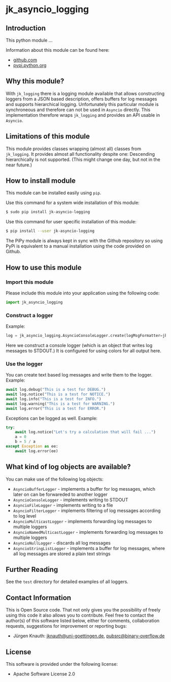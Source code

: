 jk_asyncio_logging
==========

Introduction
------------

This python module ...

Information about this module can be found here:

* [github.com](https://github.com/jkpubsrc/python-module-jk-asyncio-logging)
* [pypi.python.org](https://pypi.python.org/pypi/jk_asyncio_logging)

Why this module?
----------------

With `jk_logging` there is a logging module available that allows constructing loggers from a JSON based description, offers buffers for log messages and supports hierarchical logging. Unfortunately this particular module is synchroneous and therefore can not be used in `Asyncio` directly. This implementation therefore wraps `jk_logging` and provides an API usable in `Asyncio`.

Limitations of this module
--------------------------

This module provides classes wrapping (almost all) classes from `jk_logging`. It provides almost all functionality despite one: Descending hierarchically is not supported. (This might change one day, but not in the near future.)

How to install module
----------------------

This module can be installed easily using `pip`.

Use this command for a system wide installation of this module:

```bash
$ sudo pip install jk-asyncio-logging
```

Use this command for user specific installation of this module:

```bash
$ pip install --user jk-asyncio-logging
```

The PiPy module is always kept in sync with the Github repository so using PyPi is equivalent to a manual installation using the code provided on Github.

How to use this module
----------------------

### Import this module

Please include this module into your application using the following code:

```python
import jk_asyncio_logging
```

### Construct a logger

Example:

```python
log = jk_asyncio_logging.AsyncioConsoleLogger.create(logMsgFormatter=jk_asyncio_logging.COLOR_LOG_MESSAGE_FORMATTER)
```

Here we construct a console logger (which is an object that writes log messages to STDOUT.) It is configured for using colors for all output here.

### Use the logger

You can create text based log messages and write them to the logger. Example:

```python
await log.debug("This is a test for DEBUG.")
await log.notice("This is a test for NOTICE.")
await log.info("This is a test for INFO.")
await log.warning("This is a test for WARNING.")
await log.error("This is a test for ERROR.")
```

Exceptions can be logged as well. Example:

```python
try:
	await log.notice("Let's try a calculation that will fail ...")
	a = 0
	b = 5 / a
except Exception as ee:
	await log.error(ee)
```

What kind of log objects are available?
---------------------------------------

You can make use of the following log objects:

* `AsyncioBufferLogger` - implements a buffer for log messages, which later on can be forwareded to another logger
* `AsyncioConsoleLogger` - implements writing to STDOUT
* `AsyncioFileLogger` - implements writing to a file
* `AsyncioFilterLogger` - implements filtering of log messages according to log level
* `AsyncioMulticastLogger` - implements forwarding log messages to multiple loggers
* `AsyncioNamedMulticastLogger` - implements forwarding log messages to multiple loggers
* `AsyncioNullLogger` - discards all log messages
* `AsyncioStringListLogger` - implements a buffer for log messages, where all log messages are stored a plain text strings

Further Reading
-------------------

See the `test` directory for detailed examples of all loggers.

Contact Information
-------------------

This is Open Source code. That not only gives you the possibility of freely using this code it also
allows you to contribute. Feel free to contact the author(s) of this software listed below, either
for comments, collaboration requests, suggestions for improvement or reporting bugs:

* Jürgen Knauth: jknauth@uni-goettingen.de, pubsrc@binary-overflow.de

License
-------

This software is provided under the following license:

* Apache Software License 2.0



